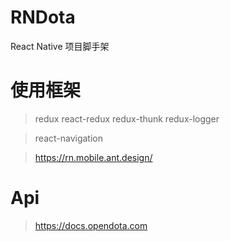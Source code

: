 # RNDota
React Native 项目脚手架

# 使用框架
> redux react-redux redux-thunk redux-logger

> react-navigation

> https://rn.mobile.ant.design/

# Api 
> https://docs.opendota.com
